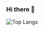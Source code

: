 ### Hi there 👋

![Top Langs](https://github-readme-stats.vercel.app/api/top-langs/?username=minus-twelve&layout=compact)
